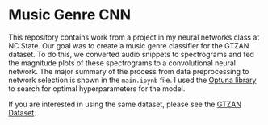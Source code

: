 # Music Genre CNN
 This repository contains work from a project in my neural networks class at NC State. Our goal was to create a music genre classifier for the GTZAN dataset. To do this, we converted audio snippets to spectrograms and fed the magnitude plots of these spectrograms to a convolutional neural network. The major summary of the process from data preprocessing to network selection is shown in the `main.ipynb` file. I used the [Optuna library](https://optuna.org/) to search for optimal hyperparameters for the model. 

If you are interested in using the same dataset, please see the [GTZAN Dataset](https://www.kaggle.com/datasets/andradaolteanu/gtzan-dataset-music-genre-classification).
